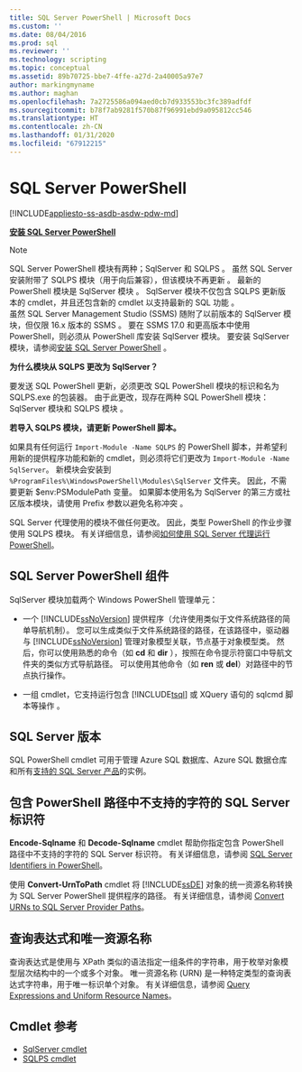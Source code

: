 ```yaml
---
title: SQL Server PowerShell | Microsoft Docs
ms.custom: ''
ms.date: 08/04/2016
ms.prod: sql
ms.reviewer: ''
ms.technology: scripting
ms.topic: conceptual
ms.assetid: 89b70725-bbe7-4ffe-a27d-2a40005a97e7
author: markingmyname
ms.author: maghan
ms.openlocfilehash: 7a2725586a094aed0cb7d933553bc3fc389adfdf
ms.sourcegitcommit: b78f7ab9281f570b87f96991ebd9a095812cc546
ms.translationtype: HT
ms.contentlocale: zh-CN
ms.lasthandoff: 01/31/2020
ms.locfileid: "67912215"
---
```

# <a name="sql-server-powershell"></a>SQL Server PowerShell
[!INCLUDE[appliesto-ss-asdb-asdw-pdw-md](../includes/appliesto-ss-asdb-asdw-pdw-md.md)]

**[安装 SQL Server PowerShell](download-sql-server-ps-module.md)**

> [!NOTE]
> SQL Server PowerShell 模块有两种；SqlServer 和 SQLPS   。 虽然 SQL Server 安装附带了 SQLPS 模块（用于向后兼容），但该模块不再更新  。 最新的 PowerShell 模块是 SqlServer 模块  。 SqlServer 模块不仅包含 SQLPS 更新版本的 cmdlet，并且还包含新的 cmdlet 以支持最新的 SQL 功能   。  
> 虽然 SQL Server Management Studio (SSMS) 随附了以前版本的 SqlServer 模块，但仅限 16.x 版本的 SSMS   。 要在 SSMS 17.0 和更高版本中使用 PowerShell，则必须从 PowerShell 库安装 SqlServer  模块。
> 要安装 SqlServer 模块，请参阅[安装 SQL Server PowerShell](download-sql-server-ps-module.md)  。

**为什么模块从 SQLPS 更改为 SqlServer？**

要发送 SQL PowerShell 更新，必须更改 SQL PowerShell 模块的标识和名为 SQLPS.exe  的包装器。 由于此更改，现存在两种 SQL PowerShell 模块：SqlServer 模块和 SQLPS 模块   。  

**若导入 SQLPS 模块，请更新 PowerShell 脚本。**

如果具有任何运行 `Import-Module -Name SQLPS` 的 PowerShell 脚本，并希望利用新的提供程序功能和新的 cmdlet，则必须将它们更改为 `Import-Module -Name SqlServer`。 新模块会安装到 `%ProgramFiles%\WindowsPowerShell\Modules\SqlServer` 文件夹。 因此，不需要更新 $env:PSModulePath 变量。 如果脚本使用名为 SqlServer 的第三方或社区版本模块，请使用 Prefix 参数以避免名称冲突  。

SQL Server 代理使用的模块不做任何更改。 因此，类型 PowerShell 的作业步骤使用 SQLPS 模块。 有关详细信息，请参阅[如何使用 SQL Server 代理运行 PowerShell](run-windows-powershell-steps-in-sql-server-agent.md)。


## <a name="sql-server-powershell-components"></a>SQL Server PowerShell 组件  
SqlServer  模块加载两个 Windows PowerShell 管理单元：  
  
-   一个 [!INCLUDE[ssNoVersion](../includes/ssnoversion-md.md)] 提供程序（允许使用类似于文件系统路径的简单导航机制）。 您可以生成类似于文件系统路径的路径，在该路径中，驱动器与 [!INCLUDE[ssNoVersion](../includes/ssnoversion-md.md)] 管理对象模型关联，节点基于对象模型类。 然后，你可以使用熟悉的命令（如 **cd** 和 **dir** ），按照在命令提示符窗口中导航文件夹的类似方式导航路径。 可以使用其他命令（如 **ren** 或 **del**）对路径中的节点执行操作。  
  
-   一组 cmdlet，它支持运行包含 [!INCLUDE[tsql](../includes/tsql-md.md)] 或 XQuery 语句的 sqlcmd 脚本等操作  。  
  
  
## <a name="sql-server-versions"></a>SQL Server 版本  
SQL PowerShell cmdlet 可用于管理 Azure SQL 数据库、Azure SQL 数据仓库和所有[支持的 SQL Server 产品](https://support.microsoft.com/lifecycle/search/1044)的实例。  


## <a name="sql-server-identifiers-that-contain-characters-not-supported-in-powershell-paths"></a>包含 PowerShell 路径中不支持的字符的 SQL Server 标识符  
 
**Encode-Sqlname** 和 **Decode-Sqlname** cmdlet 帮助你指定包含 PowerShell 路径中不支持的字符的 SQL Server 标识符。 有关详细信息，请参阅 [SQL Server Identifiers in PowerShell](sql-server-identifiers-in-powershell.md)。  
  
使用 **Convert-UrnToPath** cmdlet 将 [!INCLUDE[ssDE](../includes/ssde-md.md)] 对象的统一资源名称转换为 SQL Server PowerShell 提供程序的路径。 有关详细信息，请参阅 [Convert URNs to SQL Server Provider Paths](https://docs.microsoft.com/powershell/module/sqlserver/Convert-UrnToPath)。  
  
## <a name="query-expressions-and-unique-resource-names"></a>查询表达式和唯一资源名称  

查询表达式是使用与 XPath 类似的语法指定一组条件的字符串，用于枚举对象模型层次结构中的一个或多个对象。 唯一资源名称 (URN) 是一种特定类型的查询表达式字符串，用于唯一标识单个对象。 有关详细信息，请参阅 [Query Expressions and Uniform Resource Names](query-expressions-and-uniform-resource-names.md)。       


## <a name="cmdlet-reference"></a>Cmdlet 参考
* [SqlServer cmdlet](https://docs.microsoft.com/powershell/module/sqlserver)
* [SQLPS cmdlet](https://docs.microsoft.com/powershell/module/sqlps)
